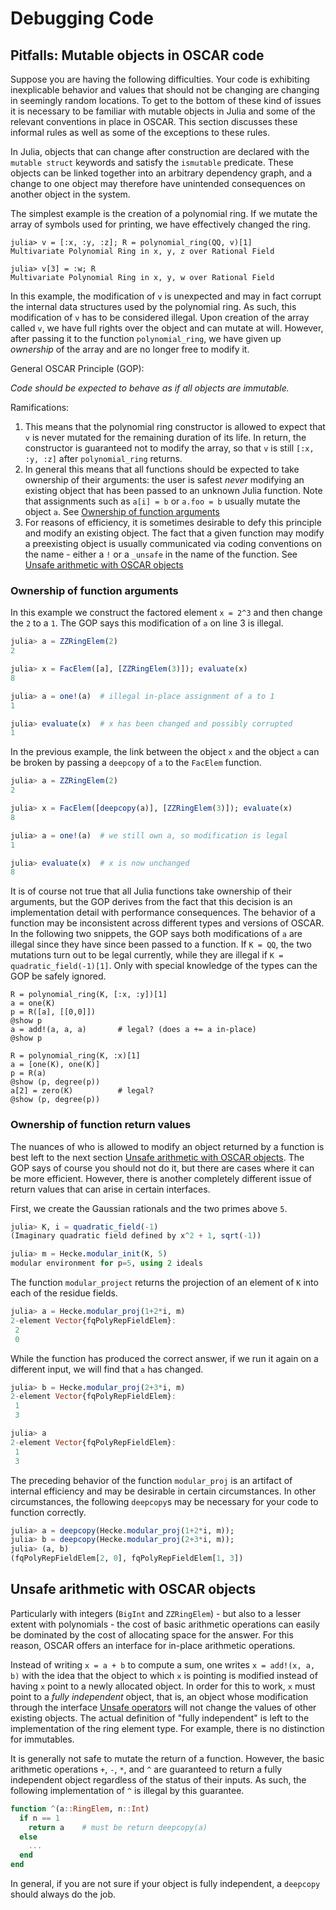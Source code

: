 # Debugging Code

## Pitfalls: Mutable objects in OSCAR code

Suppose you are having the following difficulties. Your code is exhibiting
inexplicable behavior and values that should not be changing are changing in
seemingly random locations. To get to the bottom of these kind of issues
it is necessary to be familiar with mutable objects in Julia and some of the
relevant conventions in place in OSCAR. This section discusses these
informal rules as well as some of the exceptions to these rules.

In Julia, objects that can change after construction are declared with the
`mutable struct` keywords and satisfy the `ismutable` predicate.
These objects can be linked together into an arbitrary dependency graph, and
a change to one object may therefore have unintended consequences on another
object in the system.

The simplest example is the creation of a polynomial ring. If we mutate the
array of symbols used for printing, we have effectively changed the ring.

```
julia> v = [:x, :y, :z]; R = polynomial_ring(QQ, v)[1]
Multivariate Polynomial Ring in x, y, z over Rational Field

julia> v[3] = :w; R
Multivariate Polynomial Ring in x, y, w over Rational Field
```

In this example, the modification of `v` is unexpected and may in fact corrupt
the internal data structures used by the polynomial ring. As such, this
modification of `v` has to be considered illegal. Upon creation of the array
called `v`, we have full rights over the object and can mutate at will.
However, after passing it to the function `polynomial_ring`, we have given up
*ownership* of the array and are no longer free to modify it.

General OSCAR Principle (GOP):

*Code should be expected to behave as if all objects are immutable.*

Ramifications:

1. This means that the polynomial ring constructor is allowed to expect that `v`
   is never mutated for the remaining duration of its life. In return, the
   constructor is guaranteed not to modify the array, so that `v` is still
   `[:x, :y, :z]` after `polynomial_ring` returns.
2. In general this means that all functions should be expected to take ownership
   of their arguments: the user is safest *never* modifying an existing object
   that has been passed to an unknown Julia function. Note that assignments
   such as `a[i] = b` or `a.foo = b` usually mutate the object `a`.
   See [Ownership of function arguments](@ref)
3. For reasons of efficiency, it is sometimes desirable to defy this principle
   and modify an existing object. The fact that a given function may modify a
   preexisting object is usually communicated via coding conventions on the
   name - either a `!` or a `_unsafe` in the name of the function.
   See [Unsafe arithmetic with OSCAR objects](@ref)

### Ownership of function arguments

In this example we construct the factored element `x = 2^3` and then change the
`2` to a `1`. The GOP says this modification of `a` on line 3 is illegal.

```julia
julia> a = ZZRingElem(2)
2

julia> x = FacElem([a], [ZZRingElem(3)]); evaluate(x)
8

julia> a = one!(a)  # illegal in-place assignment of a to 1
1

julia> evaluate(x)  # x has been changed and possibly corrupted
1
```

In the previous example, the link between the object `x` and the object `a` can
be broken by passing a `deepcopy` of `a` to the `FacElem` function.

```julia
julia> a = ZZRingElem(2)
2

julia> x = FacElem([deepcopy(a)], [ZZRingElem(3)]); evaluate(x)
8

julia> a = one!(a)  # we still own a, so modification is legal
1

julia> evaluate(x)  # x is now unchanged
8
```

It is of course not true that all Julia functions take ownership of their
arguments, but the GOP derives from the fact that this decision is an
implementation detail with performance consequences. The behavior of a
function may be inconsistent across different types and versions of OSCAR.
In the following two snippets, the GOP says both modifications of `a` are
illegal since they have since been passed to a function. If `K = QQ`, the two
mutations turn out to be legal currently, while they are illegal if
`K = quadratic_field(-1)[1]`. Only with special knowledge of the types can the
GOP be safely ignored.

```
R = polynomial_ring(K, [:x, :y])[1]
a = one(K)
p = R([a], [[0,0]])
@show p
a = add!(a, a, a)       # legal? (does a += a in-place)
@show p
```

```
R = polynomial_ring(K, :x)[1]
a = [one(K), one(K)]
p = R(a)
@show (p, degree(p))
a[2] = zero(K)          # legal?
@show (p, degree(p))
```

### Ownership of function return values

The nuances of who is allowed to modify an object returned by a function is
best left to the next section [Unsafe arithmetic with OSCAR objects](@ref).
The GOP says of course you should not do it, but there are cases where it can
be more efficient. However, there is another completely different issue of
return values that can arise in certain interfaces.

First, we create the Gaussian rationals and the two primes above `5`.

```julia
julia> K, i = quadratic_field(-1)
(Imaginary quadratic field defined by x^2 + 1, sqrt(-1))

julia> m = Hecke.modular_init(K, 5)
modular environment for p=5, using 2 ideals
```

The function `modular_project` returns the projection of an element of `K` into
each of the residue fields.

```julia
julia> a = Hecke.modular_proj(1+2*i, m)
2-element Vector{fqPolyRepFieldElem}:
 2
 0
```

While the function has produced the correct answer, if we run it again on a
different input, we will find that `a` has changed.

```julia
julia> b = Hecke.modular_proj(2+3*i, m)
2-element Vector{fqPolyRepFieldElem}:
 1
 3

julia> a
2-element Vector{fqPolyRepFieldElem}:
 1
 3
```

The preceding behavior of the function `modular_proj` is an artifact of
internal efficiency and may be desirable in certain circumstances. In other
circumstances, the following `deepcopy`s may be necessary for your code to
function correctly.


```julia
julia> a = deepcopy(Hecke.modular_proj(1+2*i, m));
julia> b = deepcopy(Hecke.modular_proj(2+3*i, m));
julia> (a, b)
(fqPolyRepFieldElem[2, 0], fqPolyRepFieldElem[1, 3])
```

## Unsafe arithmetic with OSCAR objects

Particularly with integers (`BigInt` and `ZZRingElem`) - but also to a lesser extent
with polynomials - the cost of basic arithmetic operations can easily be
dominated by the cost of allocating space for the answer. For this reason,
OSCAR offers an interface for in-place arithmetic operations.

Instead of writing `x = a + b` to compute a sum, one writes `x = add!(x, a, b)`
with the idea that the object to which `x` is pointing is modified instead of
having `x` point to a newly allocated object. In order for this to work, `x`
must point to a *fully independent* object, that is, an object whose
modification through the interface [Unsafe operators](@ref) will not change
the values of other existing objects.
The actual definition of "fully independent" is left to the implementation of
the ring element type. For example, there is no distinction for immutables.

It is generally not safe to mutate the return of a function. However, the
basic arithmetic operations `+`, `-`, `*`, and `^` are guaranteed to return
a fully independent object regardless of the status of their inputs.
As such, the following implementation of `^` is illegal by this guarantee.

```julia
function ^(a::RingElem, n::Int)
  if n == 1
    return a    # must be return deepcopy(a)
  else
    ...
  end
end
```

In general, if you are not sure if your object is fully independent,
a `deepcopy` should always do the job.
